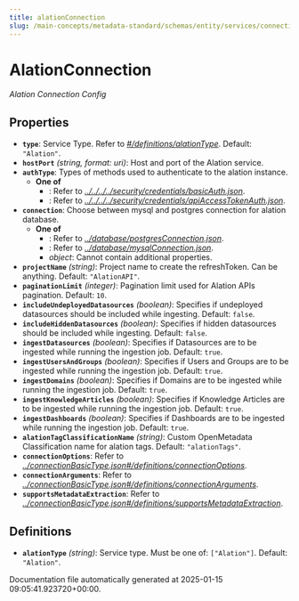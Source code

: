 ```yaml
---
title: alationConnection
slug: /main-concepts/metadata-standard/schemas/entity/services/connections/metadata/alationconnection
---
```


# AlationConnection

*Alation Connection Config*

## Properties

- **`type`**: Service Type. Refer to *[#/definitions/alationType](#definitions/alationType)*. Default: `"Alation"`.
- **`hostPort`** *(string, format: uri)*: Host and port of the Alation service.
- **`authType`**: Types of methods used to authenticate to the alation instance.
  - **One of**
    - : Refer to *[../../../../security/credentials/basicAuth.json](#/../../../security/credentials/basicAuth.json)*.
    - : Refer to *[../../../../security/credentials/apiAccessTokenAuth.json](#/../../../security/credentials/apiAccessTokenAuth.json)*.
- **`connection`**: Choose between mysql and postgres connection for alation database.
  - **One of**
    - : Refer to *[../database/postgresConnection.json](#/database/postgresConnection.json)*.
    - : Refer to *[../database/mysqlConnection.json](#/database/mysqlConnection.json)*.
    - *object*: Cannot contain additional properties.
- **`projectName`** *(string)*: Project name to create the refreshToken. Can be anything. Default: `"AlationAPI"`.
- **`paginationLimit`** *(integer)*: Pagination limit used for Alation APIs pagination. Default: `10`.
- **`includeUndeployedDatasources`** *(boolean)*: Specifies if undeployed datasources should be included while ingesting. Default: `false`.
- **`includeHiddenDatasources`** *(boolean)*: Specifies if hidden datasources should be included while ingesting. Default: `false`.
- **`ingestDatasources`** *(boolean)*: Specifies if Datasources are to be ingested while running the ingestion job. Default: `true`.
- **`ingestUsersAndGroups`** *(boolean)*: Specifies if Users and Groups are to be ingested while running the ingestion job. Default: `true`.
- **`ingestDomains`** *(boolean)*: Specifies if Domains are to be ingested while running the ingestion job. Default: `true`.
- **`ingestKnowledgeArticles`** *(boolean)*: Specifies if Knowledge Articles are to be ingested while running the ingestion job. Default: `true`.
- **`ingestDashboards`** *(boolean)*: Specifies if Dashboards are to be ingested while running the ingestion job. Default: `true`.
- **`alationTagClassificationName`** *(string)*: Custom OpenMetadata Classification name for alation tags. Default: `"alationTags"`.
- **`connectionOptions`**: Refer to *[../connectionBasicType.json#/definitions/connectionOptions](#/connectionBasicType.json#/definitions/connectionOptions)*.
- **`connectionArguments`**: Refer to *[../connectionBasicType.json#/definitions/connectionArguments](#/connectionBasicType.json#/definitions/connectionArguments)*.
- **`supportsMetadataExtraction`**: Refer to *[../connectionBasicType.json#/definitions/supportsMetadataExtraction](#/connectionBasicType.json#/definitions/supportsMetadataExtraction)*.
## Definitions

- **`alationType`** *(string)*: Service type. Must be one of: `["Alation"]`. Default: `"Alation"`.


Documentation file automatically generated at 2025-01-15 09:05:41.923720+00:00.
